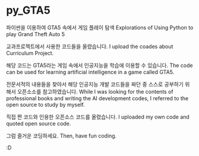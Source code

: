 # py_GTA5
파이썬을 이용하여 GTA5 속에서 게임 플레이 탐색
Explorations of Using Python to play Grand Theft Auto 5

교과프로젝트에서 사용한 코드들을 올렸습니다.
I upload the coades about Curriculum Project.

해당 코드는 GTA5라는 게임 속에서 인공지능을 학습에 이용할 수 있습니다.
The code can be used for learning artificial intelligence in a game called GTA5.

전문서적의 내용들을 찾아서 해당 인공지능 개발 코드들을 짜던 중 스스로 공부하기 위해서 오픈소소를 참고하였습니다.
While I was looking for the contents of professional books and writing the AI development codes, I referred to the open source to study by myself.

직접 짠 코드와 인용한 오픈소스 코드를 올렸습니다.
I uploaded my own code and quoted open source code.

그럼 즐거운 코딩하세요.
Then, have fun coding.

:D
